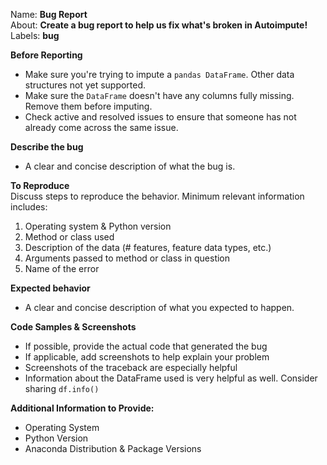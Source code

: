 Name: **Bug Report**  
About: **Create a bug report to help us fix what's broken in Autoimpute!**  
Labels: **bug** 

**Before Reporting**  
- Make sure you're trying to impute a `pandas DataFrame`. Other data structures not yet supported.
- Make sure the `DataFrame` doesn't have any columns fully missing. Remove them before imputing.
- Check active and resolved issues to ensure that someone has not already come across the same issue.

**Describe the bug**  
- A clear and concise description of what the bug is.

**To Reproduce**  
Discuss steps to reproduce the behavior. Minimum relevant information includes:  
1. Operating system & Python version
2. Method or class used 
3. Description of the data (# features, feature data types, etc.)
4. Arguments passed to method or class in question
5. Name of the error

**Expected behavior**  
- A clear and concise description of what you expected to happen.

**Code Samples & Screenshots**
- If possible, provide the actual code that generated the bug 
- If applicable, add screenshots to help explain your problem
- Screenshots of the traceback are especially helpful
- Information about the DataFrame used is very helpful as well. Consider sharing `df.info()`

**Additional Information to Provide:**  
 - Operating System
 - Python Version
 - Anaconda Distribution & Package Versions